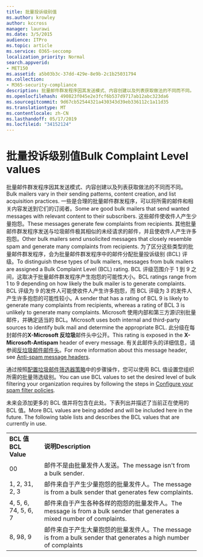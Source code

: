 ```yaml
---
title: 批量投诉级别值
ms.author: krowley
author: kccross
manager: laurawi
ms.date: 3/5/2015
audience: ITPro
ms.topic: article
ms.service: O365-seccomp
localization_priority: Normal
search.appverid:
- MET150
ms.assetid: a5b03b3c-37dd-429e-8e9b-2c1b25031794
ms.collection:
- M365-security-compliance
description: 批量邮件群发程序因其发送模式、内容创建以及列表获取做法的不同而不同。 一些是合理的批量邮件群发程序，可以将所需的邮件和相关内容发送到它们的订阅者。 这些邮件使收件人产生少量抱怨。 其他批量邮件群发程序发送与垃圾邮件极其相似的未经请求的邮件，并且使收件人产生许多抱怨。 为了区分这些类型的批量邮件群发程序，会为批量邮件群发程序中的邮件分配批量投诉级别 (BCL) 评级。 BCL 评级范围介于 1 到 9 之间，这取决于批量邮件群发程序产生抱怨的可能性大小。 BCL 评级为 9 的发件人可能使收件人产生许多抱怨，而 BCL 评级为 3 的发件人产生许多抱怨的可能性较小。 Microsoft 使用内部和第三方源识别批量邮件，并确定适当的 BCL。 此评级显示在每封邮件的"X-Microsoft-Antispam"标头中。 有关此邮件头的详细信息，请参阅反垃圾邮件邮件头。
ms.openlocfilehash: 490823f045e2e3fcf6b537d9717ab12abc323da6
ms.sourcegitcommit: 9d67cb52544321a430343d39eb336112c1a11d35
ms.translationtype: MT
ms.contentlocale: zh-CN
ms.lasthandoff: 05/17/2019
ms.locfileid: "34152124"
---
```

# <a name="bulk-complaint-level-values"></a><span data-ttu-id="b35ee-112">批量投诉级别值</span><span class="sxs-lookup"><span data-stu-id="b35ee-112">Bulk Complaint Level values</span></span>

<span data-ttu-id="b35ee-113">批量邮件群发程序因其发送模式、内容创建以及列表获取做法的不同而不同。</span><span class="sxs-lookup"><span data-stu-id="b35ee-113">Bulk mailers vary in their sending patterns, content creation, and list acquisition practices.</span></span> <span data-ttu-id="b35ee-114">一些是合理的批量邮件群发程序，可以将所需的邮件和相关内容发送到它们的订阅者。</span><span class="sxs-lookup"><span data-stu-id="b35ee-114">Some are good bulk mailers that send wanted messages with relevant content to their subscribers.</span></span> <span data-ttu-id="b35ee-115">这些邮件使收件人产生少量抱怨。</span><span class="sxs-lookup"><span data-stu-id="b35ee-115">These messages generate few complaints from recipients.</span></span> <span data-ttu-id="b35ee-116">其他批量邮件群发程序发送与垃圾邮件极其相似的未经请求的邮件，并且使收件人产生许多抱怨。</span><span class="sxs-lookup"><span data-stu-id="b35ee-116">Other bulk mailers send unsolicited messages that closely resemble spam and generate many complaints from recipients.</span></span> <span data-ttu-id="b35ee-117">为了区分这些类型的批量邮件群发程序，会为批量邮件群发程序中的邮件分配批量投诉级别 (BCL) 评级。</span><span class="sxs-lookup"><span data-stu-id="b35ee-117">To distinguish these types of bulk mailers, messages from bulk mailers are assigned a Bulk Complaint Level (BCL) rating.</span></span> <span data-ttu-id="b35ee-118">BCL 评级范围介于 1 到 9 之间，这取决于批量邮件群发程序产生抱怨的可能性大小。</span><span class="sxs-lookup"><span data-stu-id="b35ee-118">BCL ratings range from 1 to 9 depending on how likely the bulk mailer is to generate complaints.</span></span> <span data-ttu-id="b35ee-119">BCL 评级为 9 的发件人可能使收件人产生许多抱怨，而 BCL 评级为 3 的发件人产生许多抱怨的可能性较小。</span><span class="sxs-lookup"><span data-stu-id="b35ee-119">A sender that has a rating of BCL 9 is likely to generate many complaints from recipients, whereas a rating of BCL 3 is unlikely to generate many complaints.</span></span> <span data-ttu-id="b35ee-120">Microsoft 使用内部和第三方源识别批量邮件，并确定适当的 BCL。</span><span class="sxs-lookup"><span data-stu-id="b35ee-120">Microsoft uses both internal and third-party sources to identify bulk mail and determine the appropriate BCL.</span></span> <span data-ttu-id="b35ee-121">此分级在每封邮件的**X-Microsoft 反垃圾**邮件头中公开。</span><span class="sxs-lookup"><span data-stu-id="b35ee-121">This rating is exposed in the **X-Microsoft-Antispam** header of every message.</span></span> <span data-ttu-id="b35ee-122">有关此邮件头的详细信息，请参阅[反垃圾邮件邮件头](anti-spam-message-headers.md)。</span><span class="sxs-lookup"><span data-stu-id="b35ee-122">For more information about this message header, see [Anti-spam message headers](anti-spam-message-headers.md).</span></span> 
  
<span data-ttu-id="b35ee-123">通过按照[配置垃圾邮件筛选器策略](configure-your-spam-filter-policies.md)中的步骤操作，您可以使用 BCL 值设置您组织所需的批量筛选级别。</span><span class="sxs-lookup"><span data-stu-id="b35ee-123">You can use BCL values to set the desired level of bulk filtering your organization requires by following the steps in [Configure your spam filter policies](configure-your-spam-filter-policies.md).</span></span>
  
<span data-ttu-id="b35ee-p103">未来会添加更多的 BCL 值并将包含在此处。下表列出并描述了当前正在使用的 BCL 值。</span><span class="sxs-lookup"><span data-stu-id="b35ee-p103">More BCL values are being added and will be included here in the future. The following table lists and describes the BCL values that are currently in use.</span></span>
  
|||
|:-----|:-----|
|<span data-ttu-id="b35ee-126">**BCL 值**</span><span class="sxs-lookup"><span data-stu-id="b35ee-126">**BCL Value**</span></span> <br/> |<span data-ttu-id="b35ee-127">**说明**</span><span class="sxs-lookup"><span data-stu-id="b35ee-127">**Description**</span></span> <br/> |
|<span data-ttu-id="b35ee-128">0</span><span class="sxs-lookup"><span data-stu-id="b35ee-128">0</span></span>  <br/> |<span data-ttu-id="b35ee-129">邮件不是由批量发件人发送。</span><span class="sxs-lookup"><span data-stu-id="b35ee-129">The message isn't from a bulk sender.</span></span>  <br/> |
|<span data-ttu-id="b35ee-130">1, 2, 3</span><span class="sxs-lookup"><span data-stu-id="b35ee-130">1, 2, 3</span></span>  <br/> |<span data-ttu-id="b35ee-131">邮件来自于产生少量抱怨的批量发件人。</span><span class="sxs-lookup"><span data-stu-id="b35ee-131">The message is from a bulk sender that generates few complaints.</span></span>  <br/> |
|<span data-ttu-id="b35ee-132">4, 5, 6, 7</span><span class="sxs-lookup"><span data-stu-id="b35ee-132">4, 5, 6, 7</span></span>  <br/> |<span data-ttu-id="b35ee-133">邮件来自于产生各种各样的抱怨的批量发件人。</span><span class="sxs-lookup"><span data-stu-id="b35ee-133">The message is from a bulk sender that generates a mixed number of complaints.</span></span>  <br/> |
|<span data-ttu-id="b35ee-134">8, 9</span><span class="sxs-lookup"><span data-stu-id="b35ee-134">8, 9</span></span>  <br/> |<span data-ttu-id="b35ee-135">邮件来自于产生大量抱怨的批量发件人。</span><span class="sxs-lookup"><span data-stu-id="b35ee-135">The message is from a bulk sender that generates a high number of complaints</span></span>  <br/> |
   


